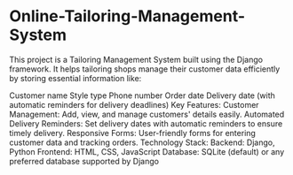# Online-Tailoring-Management-System
This project is a Tailoring Management System built using the Django framework. It helps tailoring shops manage their customer data efficiently by storing essential information like:

Customer name
Style type
Phone number
Order date
Delivery date (with automatic reminders for delivery deadlines)
Key Features:
Customer Management: Add, view, and manage customers' details easily.
Automated Delivery Reminders: Set delivery dates with automatic reminders to ensure timely delivery.
Responsive Forms: User-friendly forms for entering customer data and tracking orders.
Technology Stack:
Backend: Django, Python
Frontend: HTML, CSS, JavaScript
Database: SQLite (default) or any preferred database supported by Django
